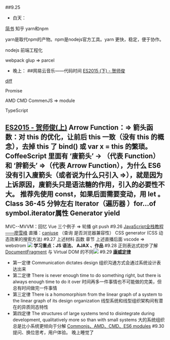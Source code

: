 ##9.25
- 白天：

[简书](https://www.jianshu.com/p/cd3fee40ef59)
知乎
yarn和npm

yarn是取代npm的产物。npm是nodejs官方工具。yarn 更快，稳定，便于协作。

nodejs 前端工程化

webpack glup => parcel
- 晚上：
##网易云音乐——代码时间
[ES2015 (下) - 贺师俊](https://music.163.com/#/program?id=794062371)

[diff](http://www.ruanyifeng.com/blog/2012/08/how_to_read_diff.html)

Promise

AMD CMD CommenJS => module

TypeScript

[ES2015 - 贺师俊(上)](http://codetimecn.com/episodes/es2015)
Arrow Function：=> 
箭头函数：对 this 的优化，让前后 this 一致（没有 this 的概念），去掉 this 了 bind() 或 var x = this 的繁琐。
CoffeeScript 里面有 ‘廋箭头’ -> （代表 Function）和 ‘胖箭头’ =>（代表 Arrow Function），为什么 ES6 没有引入廋箭头（或者说为什么只引入 =>），就是因为上诉原因，廋箭头只是语法糖的作用，引入的必要性不大。
推荐先使用 const，如果后面需要变动，用 let 。
Class 36-45 分钟左右
Iterator（遍历器 ）for...of symbol.iterator属性 
Generator yield
---
MVC--MVVM：回忆 Vue 三个例子 => 轮播 git push 
#9.26
[JavaScript全栈教程——廖雪峰](https://www.liaoxuefeng.com/wiki/001434446689867b27157e896e74d51a89c25cc8b43bdb3000/00143449926746982f181557d9b423f819e89709feabdb4000)
直播：[caniuse](https://caniuse.com/) （查询 是否浏览器兼容性）
          CSS generator (CSS 动态效果的搜索方法)
#9.27
上述材料 函数 章节
上述直播后面
vscode => webstrom
![](http://upload-images.jianshu.io/upload_images/7094266-2e6d26c654154d6f?imageMogr2/auto-orient/strip%7CimageView2/2/w/1240)
**学习重点：JS 语法、 AJAX 、作品**
#9.28
正则表达式初步了解
[DocumentFragment](https://developer.mozilla.org/zh-CN/docs/Web/API/DocumentFragment) 与 Virtual DOM 的不同![](https://upload-images.jianshu.io/upload_images/7094266-7b013e833a8708d1.png?imageMogr2/auto-orient/strip%7CimageView2/2/w/1240)
#9.29
**[康威定律](https://yq.aliyun.com/articles/8611)**
- 第一定律
Communication dictates design
组织沟通方式会通过系统设计表达出来
- 第二定律
There is never enough time to do something right, but there is always enough time to do it over
时间再多一件事情也不可能做的完美，但总有时间做完一件事情
- 第三定律
There is a homomorphism from the linear graph of a system to the linear graph of its design organization
线型系统和线型组织架构间有潜在的异质同态特性
- 第四定律
The structures of large systems tend to disintegrate during development, qualitatively more so than with small systems
大的系统组织总是比小系统更倾向于分解
[Commonjs、AMD、CMD、ES6 modules](https://www.imooc.com/article/20057)
#9.30
提问、换位思考，用户体验。
晚上睡觉了
